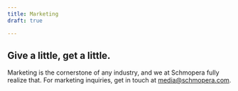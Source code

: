 ```yaml
---
title: Marketing
draft: true

---
```

## Give a little, get a little.

Marketing is the cornerstone of any industry, and we at Schmopera fully realize that. For marketing inquiries, get in touch at [media@schmopera.com](mailto:media@schmopera.com).